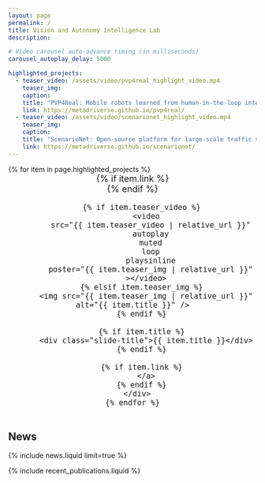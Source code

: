 ```yaml
---
layout: page
permalink: /
title: Vision and Autonomy Intelligence Lab
description:

# Video carousel auto-advance timing (in milliseconds)
carousel_autoplay_delay: 5000

highlighted_projects:
  - teaser_video: /assets/video/pvp4real_highlight_video.mp4
    teaser_img: 
    caption: 
    title: "PVP4Real: Mobile robots learned from human-in-the-loop interventions"
    link: https://metadriverse.github.io/pvp4real/
  - teaser_video: /assets/video/scenarionet_highlight_video.mp4
    teaser_img: 
    caption: 
    title: "ScenarioNet: Open-source platform for large-scale traffic scenario modeling and simulation"
    link: https://metadriverse.github.io/scenarionet/
---
```




<!-- ============================================ -->
<div class="clearfix">
<!-- Want to say something here? -->
</div>
<!-- ============================================ -->


<!-- ============================================ -->
<!-- Swiper CSS -->
<link rel="stylesheet" href="https://cdn.jsdelivr.net/npm/swiper@11/swiper-bundle.min.css" />

<!-- Swiper Styles (Updated Style, No Background Change) -->
<style>
  .swiper {
    width: 100%;
    height: 500px;
    margin-bottom: 2rem;
  }

  .swiper-slide {
    display: flex;
    flex-direction: column;
    justify-content: center;
    align-items: center;
    background: var(--global-card-bg-color);
    text-align: center;
    font-size: 18px;
  }

    .swiper-button-next::after,
    .swiper-button-prev::after {
      color: var(--global-theme-color); /* Change this to any color you want */
      font-size: 24px; /* Optional: tweak size */
    }
    
    .swiper-pagination-bullet-active {
      background: var(--global-theme-color); /* Color of the currently active bullet */
    }

  .swiper-slide video,
  .swiper-slide img {
    width: 100%;
    height: 100%;
    max-height: 400px;
    object-fit: cover;
    border-radius: 12px;

    box-shadow: 0 4px 20px rgba(0, 0, 0, 0.15); /* subtle soft shadow */
    overflow: hidden;    /* to prevent shadow from being clipped */
  }

  .slide-title {
    margin-top: 0.5rem;
    font-weight: bold;
    font-size: 1.1rem;
    color: var(--global-text-color);
  }
</style>

<!-- Swiper Markup -->
<div class="swiper mySwiper">
  <div class="swiper-wrapper">
    {% for item in page.highlighted_projects %}
      <div class="swiper-slide">
        {% if item.link %}
          <a href="{{ item.link | relative_url }}" style="text-decoration: none; color: inherit;">
        {% endif %}

        {% if item.teaser_video %}
          <video
            src="{{ item.teaser_video | relative_url }}"
            autoplay
            muted
            loop
            playsinline
            poster="{{ item.teaser_img | relative_url }}"
          ></video>
        {% elsif item.teaser_img %}
          <img src="{{ item.teaser_img | relative_url }}" alt="{{ item.title }}" />
        {% endif %}

        {% if item.title %}
          <div class="slide-title">{{ item.title }}</div>
        {% endif %}

        {% if item.link %}
          </a>
        {% endif %}
      </div>
    {% endfor %}
  </div>

  <!-- Swiper UI -->
  <div class="swiper-button-next"></div>
  <div class="swiper-button-prev"></div>
  <div class="swiper-pagination"></div>
</div>

<!-- Swiper JS -->
<script src="https://cdn.jsdelivr.net/npm/swiper@11/swiper-bundle.min.js"></script>

<!-- Swiper Initialization -->
<script>
  var swiper = new Swiper(".mySwiper", {
    spaceBetween: 30,
    centeredSlides: true,
    loop: false, // Disable loop to match pagination dots exactly
    watchSlidesProgress: true,
    autoplay: {
      delay: {{ page.carousel_autoplay_delay | default: 2500 }},
      disableOnInteraction: false,
      reverseDirection: false,
      stopOnLastSlide: false,
    },
    pagination: {
      el: ".swiper-pagination",
      clickable: true,
      dynamicBullets: false,
      type: 'bullets',
    },
    navigation: {
      nextEl: ".swiper-button-next",
      prevEl: ".swiper-button-prev",
    },
    on: {
      reachEnd: function () {
        // When reaching the last slide, go back to first slide after delay
        setTimeout(() => {
          this.slideTo(0);
        }, {{ page.carousel_autoplay_delay | default: 2500 }});
      }
    }
  });
</script>
<!-- ============================================ -->





<!-- ============================================ -->
<!-- News -->
<h2>
News
</h2>
{% include news.liquid limit=true %}
<!-- ============================================ -->


{% include recent_publications.liquid %}
